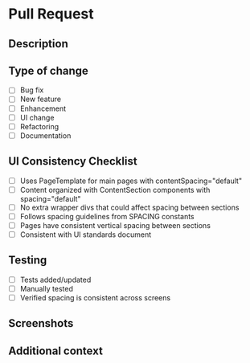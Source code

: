 # Pull Request

## Description
<!-- Describe the changes in this PR -->

## Type of change
- [ ] Bug fix
- [ ] New feature
- [ ] Enhancement
- [ ] UI change
- [ ] Refactoring
- [ ] Documentation

## UI Consistency Checklist
- [ ] Uses PageTemplate for main pages with contentSpacing="default" 
- [ ] Content organized with ContentSection components with spacing="default"
- [ ] No extra wrapper divs that could affect spacing between sections
- [ ] Follows spacing guidelines from SPACING constants
- [ ] Pages have consistent vertical spacing between sections
- [ ] Consistent with UI standards document

## Testing
- [ ] Tests added/updated
- [ ] Manually tested
- [ ] Verified spacing is consistent across screens

## Screenshots
<!-- Add screenshots if applicable -->

## Additional context
<!-- Add any other context about the PR here --> 